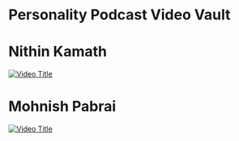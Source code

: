 # Personality Podcast Video Vault

# Nithin Kamath

[![Video Title](https://img.youtube.com/vi/QnuWWhACJdg/0.jpg)](https://www.youtube.com/watch?v=QnuWWhACJdg)

# Mohnish Pabrai

[![Video Title](https://img.youtube.com/vi/qgeQ5kMVwRA/0.jpg)](https://www.youtube.com/watch?v=qgeQ5kMVwRA)


